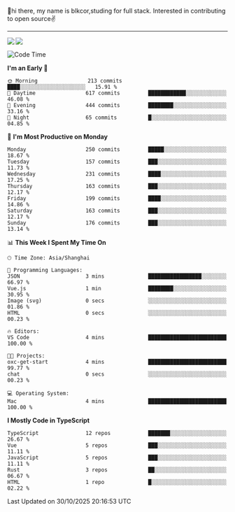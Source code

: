 👋hi there, my name is blkcor,studing for full stack.
Interested in contributing to open source✌️

<hr/>

![](https://github-readme-stats.vercel.app/api?username=blkcor)
<a href="https://github.com/blkcor/github-readme-stats">
    <img align="left" src="https://github-readme-stats.vercel.app/api/top-langs/?username=blkcor&hide=jupyter%20notebook,shaderlab,tex,c%23&langs_count=9" />
</a>


<!--START_SECTION:waka-->
![Code Time](http://img.shields.io/badge/Code%20Time-2%2C532%20hrs%209%20mins-blue)

**I'm an Early 🐤** 

```text
🌞 Morning                213 commits         ████░░░░░░░░░░░░░░░░░░░░░   15.91 % 
🌆 Daytime                617 commits         ████████████░░░░░░░░░░░░░   46.08 % 
🌃 Evening                444 commits         ████████░░░░░░░░░░░░░░░░░   33.16 % 
🌙 Night                  65 commits          █░░░░░░░░░░░░░░░░░░░░░░░░   04.85 % 
```
📅 **I'm Most Productive on Monday** 

```text
Monday                   250 commits         █████░░░░░░░░░░░░░░░░░░░░   18.67 % 
Tuesday                  157 commits         ███░░░░░░░░░░░░░░░░░░░░░░   11.73 % 
Wednesday                231 commits         ████░░░░░░░░░░░░░░░░░░░░░   17.25 % 
Thursday                 163 commits         ███░░░░░░░░░░░░░░░░░░░░░░   12.17 % 
Friday                   199 commits         ████░░░░░░░░░░░░░░░░░░░░░   14.86 % 
Saturday                 163 commits         ███░░░░░░░░░░░░░░░░░░░░░░   12.17 % 
Sunday                   176 commits         ███░░░░░░░░░░░░░░░░░░░░░░   13.14 % 
```


📊 **This Week I Spent My Time On** 

```text
🕑︎ Time Zone: Asia/Shanghai

💬 Programming Languages: 
JSON                     3 mins              █████████████████░░░░░░░░   66.97 % 
Vue.js                   1 min               ████████░░░░░░░░░░░░░░░░░   30.95 % 
Image (svg)              0 secs              ░░░░░░░░░░░░░░░░░░░░░░░░░   01.86 % 
HTML                     0 secs              ░░░░░░░░░░░░░░░░░░░░░░░░░   00.23 % 

🔥 Editors: 
VS Code                  4 mins              █████████████████████████   100.00 % 

🐱‍💻 Projects: 
oxc-get-start            4 mins              █████████████████████████   99.77 % 
chat                     0 secs              ░░░░░░░░░░░░░░░░░░░░░░░░░   00.23 % 

💻 Operating System: 
Mac                      4 mins              █████████████████████████   100.00 % 
```

**I Mostly Code in TypeScript** 

```text
TypeScript               12 repos            ███████░░░░░░░░░░░░░░░░░░   26.67 % 
Vue                      5 repos             ███░░░░░░░░░░░░░░░░░░░░░░   11.11 % 
JavaScript               5 repos             ███░░░░░░░░░░░░░░░░░░░░░░   11.11 % 
Rust                     3 repos             ██░░░░░░░░░░░░░░░░░░░░░░░   06.67 % 
HTML                     1 repo              █░░░░░░░░░░░░░░░░░░░░░░░░   02.22 % 
```




 Last Updated on 30/10/2025 20:16:53 UTC
<!--END_SECTION:waka-->


